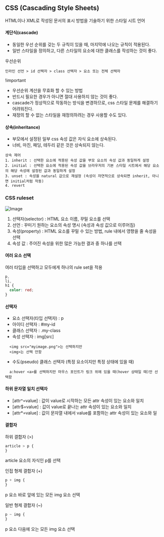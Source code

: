 ## CSS (Cascading Style Sheets)

HTML이나 XML로 작성된 문서의 표시 방법을 기술하기 위한 스타일 시트 언어
#### 계단식(cascade)
- 동일한 우선 순위를 갖는 두 규칙이 있을 때, 마지막에 나오는 규칙이 적용된다.
- 일반 스타일을 정의하고, 다른 스타일의 요소에 대한 클래스를 작성하는 것이 좋다.

우선순위
```
인라인 선언 > id 선택자 > class 선택자 > 요소 또는 전체 선택자
```

!important
- 우선순위 계산을 무효화 할 수 있는 방법
- 반드시 필요한 경우가 아니면 절대 사용하지 않는 것이 좋다.
- cascade가 정상적으로 작동하는 방식을 변경하므로, css 스타일 문제를 해결하기 어려워진다.
- 재정의 할 수 없는 스타일을 재정의하려는 경우 사용할 수도 있다.


#### 상속(inheritance)
- 부모에서 설정된 일부 css 속성 값은 자식 요소에 상속된다.
- 너비, 마진, 패딩, 테두리 같은 것은 상속되지 않는다.
```
상속 제어
1. inherit : 선택한 요소에 적용된 속성 값을 부모 요소의 속성 값과 동일하게 설정
2. initial : 선택한 요소에 적용된 속성 값을 브라우저의 기본 스타일 시트에서 해당 요소의 해당 속성에 설정된 값과 동일하게 설정
3. unset : 속성을 natural 값으로 재설정 (속성이 자연적으로 상속되면 inherit, 아니면 initial처럼 작동)
4. revert
```

### CSS ruleset

![Image](https://github.com/user-attachments/assets/ccdb73d5-ad69-4180-8eb5-ef2d86fcdd49)

1. 선택자(selector) : HTML 요소 이름, 꾸밀 요소를 선택
2. 선언 : 꾸미기 원하는 요소의 속성 명시 (속성과 속성 값으로 이루어짐)
3. 속성(property) : HTML 요소를 꾸밀 수 있는 방법, rule 내에서 영향을 줄 속성을 선택
4. 속성 값 : 주어진 속성을 위한 많은 가능한 결과 중 하나를 선택

#### 여러 요소 선택

여러 타입을 선택하고 모두에게 하나의 rule set을 적용

```css
p,
li,
h1 {
  color: red;
}
```

#### 선택자

- 요소 선택자(타입 선택자) : p
- 아이디 선택자 : #my-id
- 클래스 선택자 : .my-class
- 속성 선택자 : img[src]

```
  <img src="myimage.png">는 선택하지만
  <img>는 선택 안함
```

- 수도(pseudo) 클래스 선택자 (특정 요소이지만 특정 상태에 있을 때)

```
  a:hover <a>를 선택하지만 마우스 포인트가 링크 위에 있을 때(hover 상태일 때)만 선택함
```

#### 하위 문자열 일치 선택자
- [attr^=value] : 값이 value로 시작하는 모든 attr 속성이 있는 요소와 일치
- [attr$=value] : 값이 value로 끝나는 attr 속성이 있는 요소와 일치
- [attr*=value] : 값이 문자열 내에서 value를 포함하는 attr 속성이 있는 요소와 일


#### 결합자

하위 결합자 (>)

```css
article > p {
}
```

article 요소의 자식인 p를 선택

인접 형제 결합자 (+)

```css
p + img {
}
```

p 요소 바로 앞에 있는 모든 img 요소 선택

일반 형제 결합자 (~)

```css
p ~ img {
}
```

p 요소 다음에 오는 모든 img 요소 선택
